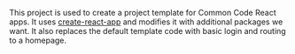 This project is used to create a project template for Common Code React apps. It uses [create-react-app](https://facebook.github.io/create-react-app/) and modifies it with additional packages we want. It also replaces the default template code with basic login and routing to a homepage. 
